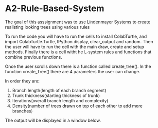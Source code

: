 # A2-Rule-Based-System

<p>The goal of this asssignment was to use Lindenmayer Systems to create realisting looking trees using various rules</p>

<p>To run the code you will have to run the cells to install ColabTurtle, and import ColabTurtle.Turtle, IPython.display, clear_output
and random. Then the user will have to run the cell with the main draw, create and setup methods. Finally there is a cell witht he L-system rules and functions that combine previous functions.</p>

<p>Once the user scrolls down there is a function called create_tree(). In the function create_Tree() there are 4 parameters the user can change.</p>

<p>In order they are:</p>

<ol>
<li>Branch length(length of each branch segment)</li>
<li>Trunk thickness(starting thickness of trunk)</li>
<li>Iterations(overall branch length and complexity)</li>
<li>Density(number of trees drawn on top of each other to add more branches)</li>
</ol>

<p>The output will be displayed in a window below.</p>
